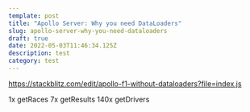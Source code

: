 ```yaml
---
template: post
title: "Apollo Server: Why you need DataLoaders"
slug: apollo-server-why-you-need-dataloaders
draft: true
date: 2022-05-03T11:46:34.125Z
description: test
category: test
---
```


https://stackblitz.com/edit/apollo-f1-without-dataloaders?file=index.js

1x getRaces
7x getResults
140x getDrivers
